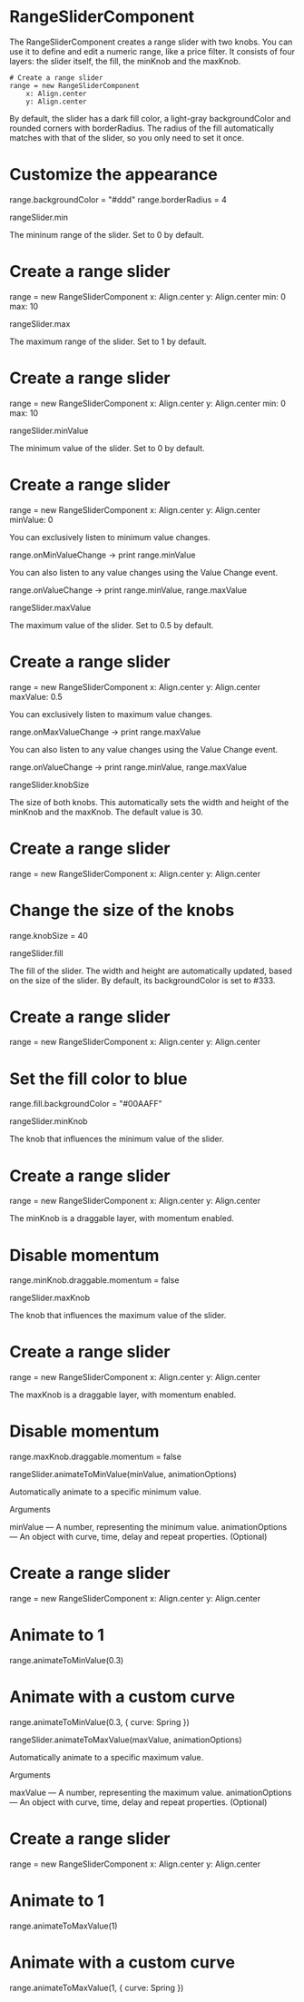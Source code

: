 # RangeSliderComponent

The RangeSliderComponent creates a range slider with two knobs. You can use it to define and edit a numeric range, like a price filter. It consists of four layers: the slider itself, the fill, the minKnob and the maxKnob.

    # Create a range slider 
    range = new RangeSliderComponent
        x: Align.center
        y: Align.center

By default, the slider has a dark fill color, a light-gray backgroundColor and rounded corners with borderRadius. The radius of the fill automatically matches with that of the slider, so you only need to set it once.

# Customize the appearance 
range.backgroundColor = "#ddd"
range.borderRadius = 4

rangeSlider.min <number>

The mininum range of the slider. Set to 0 by default.

# Create a range slider 
range = new RangeSliderComponent
    x: Align.center
    y: Align.center
    min: 0
    max: 10

rangeSlider.max <number>

The maximum range of the slider. Set to 1 by default.

# Create a range slider 
range = new RangeSliderComponent
    x: Align.center
    y: Align.center
    min: 0
    max: 10

rangeSlider.minValue <number>

The minimum value of the slider. Set to 0 by default.

# Create a range slider 
range = new RangeSliderComponent
    x: Align.center
    y: Align.center
    minValue: 0

You can exclusively listen to minimum value changes.

range.onMinValueChange ->
    print range.minValue

You can also listen to any value changes using the Value Change event.

range.onValueChange ->
    print range.minValue, range.maxValue

rangeSlider.maxValue <number>

The maximum value of the slider. Set to 0.5 by default.

# Create a range slider 
range = new RangeSliderComponent
    x: Align.center
    y: Align.center
    maxValue: 0.5

You can exclusively listen to maximum value changes.

range.onMaxValueChange ->
    print range.maxValue

You can also listen to any value changes using the Value Change event.

range.onValueChange ->
    print range.minValue, range.maxValue

rangeSlider.knobSize <number>

The size of both knobs. This automatically sets the width and height of the minKnob and the maxKnob. The default value is 30.

# Create a range slider 
range = new RangeSliderComponent
    x: Align.center
    y: Align.center
 
# Change the size of the knobs 
range.knobSize = 40

rangeSlider.fill <layer>

The fill of the slider. The width and height are automatically updated, based on the size of the slider. By default, its backgroundColor is set to #333.

# Create a range slider 
range = new RangeSliderComponent
    x: Align.center
    y: Align.center
 
# Set the fill color to blue 
range.fill.backgroundColor = "#00AAFF"

rangeSlider.minKnob <layer>

The knob that influences the minimum value of the slider.

# Create a range slider 
range = new RangeSliderComponent
    x: Align.center
    y: Align.center

The minKnob is a draggable layer, with momentum enabled.

# Disable momentum 
range.minKnob.draggable.momentum = false

rangeSlider.maxKnob <layer>

The knob that influences the maximum value of the slider.

# Create a range slider 
range = new RangeSliderComponent
    x: Align.center
    y: Align.center

The maxKnob is a draggable layer, with momentum enabled.

# Disable momentum 
range.maxKnob.draggable.momentum = false

rangeSlider.animateToMinValue(minValue, animationOptions)

Automatically animate to a specific minimum value.

Arguments

minValue — A number, representing the minimum value.
animationOptions — An object with curve, time, delay and repeat properties. (Optional)
# Create a range slider 
range = new RangeSliderComponent
    x: Align.center
    y: Align.center
 
# Animate to 1 
range.animateToMinValue(0.3)
 
# Animate with a custom curve 
range.animateToMinValue(0.3, { curve: Spring })

rangeSlider.animateToMaxValue(maxValue, animationOptions)

Automatically animate to a specific maximum value.

Arguments

maxValue — A number, representing the maximum value.
animationOptions — An object with curve, time, delay and repeat properties. (Optional)
# Create a range slider 
range = new RangeSliderComponent
    x: Align.center
    y: Align.center
 
# Animate to 1 
range.animateToMaxValue(1)
 
# Animate with a custom curve 
range.animateToMaxValue(1, { curve: Spring })

